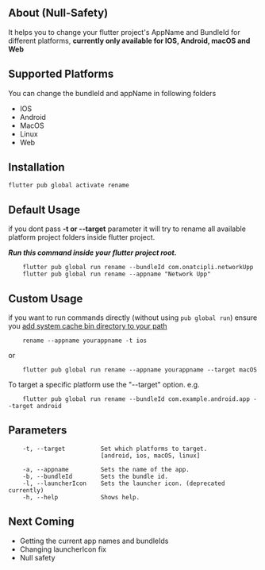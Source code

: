 ## About (Null-Safety)

It helps you to change your flutter project's AppName and BundleId for different platforms, **currently only available
for IOS, Android, macOS and Web**

## Supported Platforms

You can change the bundleId and appName in following folders

- IOS
- Android
- MacOS
- Linux
- Web

## Installation

```
flutter pub global activate rename
```

## Default Usage

if you dont pass **-t or --target** parameter it will try to rename all available platform project folders inside
flutter project.

_**Run this command inside your flutter project root.**_

        flutter pub global run rename --bundleId com.onatcipli.networkUpp
        flutter pub global run rename --appname "Network Upp"

## Custom Usage

if you want to run commands directly (without using `pub global run`)
ensure
you [add system cache bin directory to your path](https://dart.dev/tools/pub/cmd/pub-global#running-a-script-from-your-path)

        rename --appname yourappname -t ios

or

        flutter pub global run rename --appname yourappname --target macOS

To target a specific platform use the "--target" option. e.g.

        flutter pub global run rename --bundleId com.example.android.app --target android

## Parameters

        -t, --target          Set which platforms to target.
                              [android, ios, macOS, linux]
        
        -a, --appname         Sets the name of the app.
        -b, --bundleId        Sets the bundle id.
        -l, --launcherIcon    Sets the launcher icon. (deprecated currently)
        -h, --help            Shows help.

## Next Coming

* Getting the current app names and bundleIds
* Changing launcherIcon fix
* Null safety
